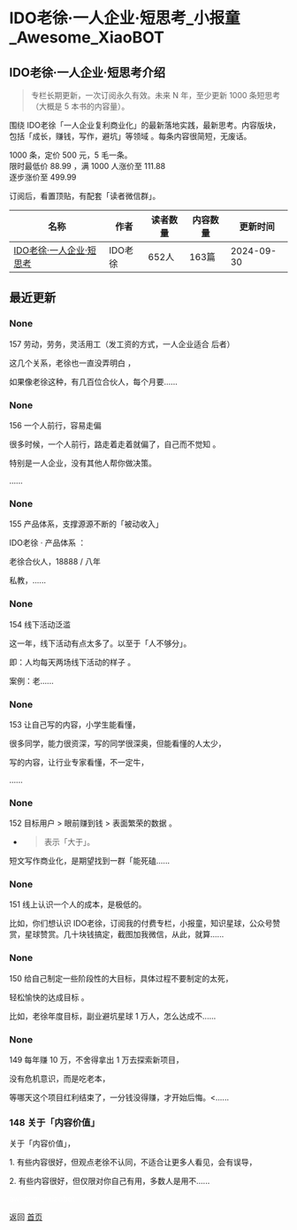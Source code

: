 # IDO老徐·一人企业·短思考_小报童_Awesome_XiaoBOT

## IDO老徐·一人企业·短思考介绍
> 专栏长期更新，一次订阅永久有效。未来 N 年，至少更新 1000 条短思考（大概是 5 本书的内容量）。    
    
围绕 IDO老徐「一人企业复利商业化」的最新落地实践，最新思考。内容版块，包括「成长，赚钱，写作，避坑」等领域 。每条内容很简短，无废话。    
    
1000 条，定价 500 元，5 毛一条。    
限时最低价 88.99 ，满 1000 人涨价至 111.88    
逐步涨价至 499.99    
    
订阅后，看置顶贴，有配套「读者微信群」。  
  


|名称|作者|读者数量|内容数量|更新时间|
|---|---|---|---|---|
|[IDO老徐·一人企业·短思考](https://xiaobot.net/p/yiren?refer=0b133df9-27dc-423b-8101-639049001c13)|IDO老徐|652人|163篇|2024-09-30|

## 最近更新
### None

157 劳动，劳务，灵活用工（发工资的方式，一人企业适合 后者）

这几个关系，老徐也一直没弄明白 ，

如果像老徐这种，有几百位合伙人，每个月要......

### None

156 一个人前行，容易走偏

很多时候，一个人前行，路走着走着就偏了，自己而不觉知 。

特别是一人企业，没有其他人帮你做决策。

......

### None

155 产品体系，支撑源源不断的「被动收入」

IDO老徐 · 产品体系 ：

老徐合伙人，18888 / 八年

私教，......

### None

154 线下活动泛滥

这一年，线下活动有点太多了。以至于「人不够分」。

即：人均每天两场线下活动的样子 。

案例：老......

### None

153 让自己写的内容，小学生能看懂，

很多同学，能力很资深，写的同学很深奥，但能看懂的人太少，

写的内容，让行业专家看懂，不一定牛，

......

### None

152 目标用户 > 眼前赚到钱 > 表面繁荣的数据 。

* > 表示「大于」。 

短文写作商业化，是期望找到一群「能死磕......

### None

151 线上认识一个人的成本，是极低的。

比如，你们想认识 IDO老徐，订阅我的付费专栏，小报童，知识星球，公众号赞赏，星球赞赏。几十块钱搞定，截图加我微信，从此，就算......

### None

150 给自己制定一些阶段性的大目标，具体过程不要制定的太死，

轻松愉快的达成目标 。

比如，老徐年度目标，副业避坑星球 1 万人，怎么达成不......

### None

149 每年赚 10 万，不舍得拿出 1 万去探索新项目，

没有危机意识，而是吃老本，

等哪天这个项目红利结束了，一分钱没得赚，才开始后悔。<......

### 148 关于「内容价值」

关于「内容价值」，

1\. 有些内容很好，但观点老徐不认同，不适合让更多人看见，会有误导，

2\. 有些内容很好，但仅限对你自己有用，多数人是用不......


<a href="https://github.com/Reno9527/awesome-xiaobot" style="color: white; text-decoration: none;">awesome-xiaobot</a>

返回 [首页](../README.md)
